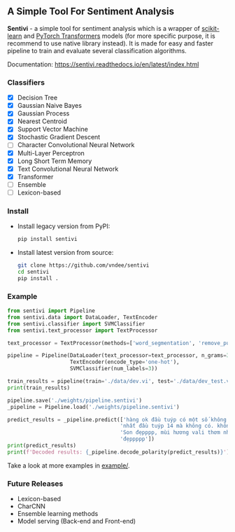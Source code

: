 ## A Simple Tool For Sentiment Analysis

**Sentivi** - a simple tool for sentiment analysis which is a wrapper of [scikit-learn](https://scikit-learn.org) and
[PyTorch Transformers](https://huggingface.co/transformers/) models (for more specific purpose, it is recommend to use native library instead). It is made for easy and faster pipeline to train and evaluate several
classification algorithms.

Documentation: https://sentivi.readthedocs.io/en/latest/index.html

### Classifiers

- [x] Decision Tree
- [x] Gaussian Naive Bayes
- [x] Gaussian Process
- [x] Nearest Centroid
- [x] Support Vector Machine
- [x] Stochastic Gradient Descent
- [ ] Character Convolutional Neural Network
- [x] Multi-Layer Perceptron
- [x] Long Short Term Memory
- [x] Text Convolutional Neural Network
- [x] Transformer
- [ ] Ensemble
- [ ] Lexicon-based 

### Install
- Install legacy version from PyPI:
    ```bash
    pip install sentivi
    ```

- Install latest version from source:
    ```bash
    git clone https://github.com/vndee/sentivi
    cd sentivi
    pip install .
    ```

### Example

```python
from sentivi import Pipeline
from sentivi.data import DataLoader, TextEncoder
from sentivi.classifier import SVMClassifier
from sentivi.text_processor import TextProcessor

text_processor = TextProcessor(methods=['word_segmentation', 'remove_punctuation', 'lower'])

pipeline = Pipeline(DataLoader(text_processor=text_processor, n_grams=3),
                    TextEncoder(encode_type='one-hot'),
                    SVMClassifier(num_labels=3))

train_results = pipeline(train='./data/dev.vi', test='./data/dev_test.vi')
print(train_results)

pipeline.save('./weights/pipeline.sentivi')
_pipeline = Pipeline.load('./weights/pipeline.sentivi')

predict_results = _pipeline.predict(['hàng ok đầu tuýp có một số không vừa ốc siết. chỉ được một số đầu thôi .cần '
                                    'nhất đầu tuýp 14 mà không có. không đạt yêu cầu của mình sử dụng',
                                    'Son đẹpppp, mùi hương vali thơm nhưng hơi nồng, chất son mịn, màu lên chuẩn, '
                                    'đẹppppp'])
print(predict_results)
print(f'Decoded results: {_pipeline.decode_polarity(predict_results)}')
```
Take a look at more examples in [example/](https://github.com/vndee/sentivi/tree/master/example).

### Future Releases

- Lexicon-based
- CharCNN
- Ensemble learning methods
- Model serving (Back-end and Front-end)
